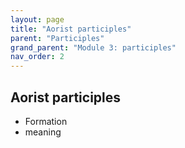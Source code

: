 ```yaml
---
layout: page
title: "Aorist participles"
parent: "Participles"
grand_parent: "Module 3: participles"
nav_order: 2
---
```


## Aorist participles

- Formation
- meaning


